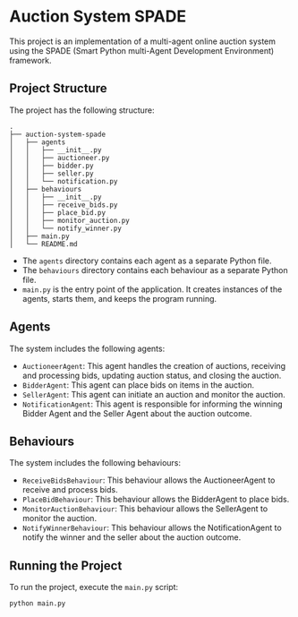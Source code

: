 # Auction System SPADE

This project is an implementation of a multi-agent online auction system using the SPADE (Smart Python multi-Agent Development Environment) framework.

## Project Structure

The project has the following structure:
```
.
├── auction-system-spade
│   ├── agents
│   │   ├── __init__.py
│   │   ├── auctioneer.py
│   │   ├── bidder.py
│   │   ├── seller.py
│   │   └── notification.py
│   ├── behaviours
│   │   ├── __init__.py
│   │   ├── receive_bids.py
│   │   ├── place_bid.py
│   │   ├── monitor_auction.py
│   │   └── notify_winner.py
│   ├── main.py
│   └── README.md
```


- The `agents` directory contains each agent as a separate Python file.
- The `behaviours` directory contains each behaviour as a separate Python file.
- `main.py` is the entry point of the application. It creates instances of the agents, starts them, and keeps the program running.

## Agents

The system includes the following agents:

- `AuctioneerAgent`: This agent handles the creation of auctions, receiving and processing bids, updating auction status, and closing the auction.
- `BidderAgent`: This agent can place bids on items in the auction.
- `SellerAgent`: This agent can initiate an auction and monitor the auction.
- `NotificationAgent`: This agent is responsible for informing the winning Bidder Agent and the Seller Agent about the auction outcome.

## Behaviours

The system includes the following behaviours:

- `ReceiveBidsBehaviour`: This behaviour allows the AuctioneerAgent to receive and process bids.
- `PlaceBidBehaviour`: This behaviour allows the BidderAgent to place bids.
- `MonitorAuctionBehaviour`: This behaviour allows the SellerAgent to monitor the auction.
- `NotifyWinnerBehaviour`: This behaviour allows the NotificationAgent to notify the winner and the seller about the auction outcome.

## Running the Project

To run the project, execute the `main.py` script:

```bash
python main.py